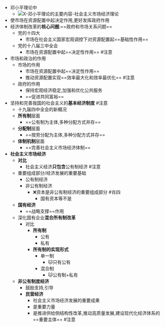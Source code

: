 - 邓小平理论中
	- ![X-邓小平理论的主要内容-社会主义市场经济理论](考研/政治/X-邓小平理论的主要内容-社会主义市场经济理论.md#^iivfao)
- 使市场在资源配置中起决定作用,更好发挥政府作用
- 经济体制改革的**核心问题**:==政府和市场关系问题==
	- 党的十四大
		- 市场在社会主义国家宏观调控下对资源配置起==基础性作用==
	- 党的十八届三中全会
		- 市场在资源配置中起==决定性作用== #注意
- 市场和政治的作用
	- 市场的作用
		- 市场在资源配置中起==决定性作用==
		- 推动资源配置实现==效率最大化和效率最优化== #注意 
	- 政府的作用
		- 保持宏观经济稳定,加强和优化公共服务
		- ==促进共同富裕==
- 坚持和完善我国的社会主义的**基本经济制度** #注意
	- 十九届四中全会的新概况
	- **所有制**层面
		- ==公有制为主体,多种分配方式并存==
	- **分配制**层面
		- ==按劳分配为主体,多种分配方式并存==
	- **体制机制**层面
		- ==完善社会主义市场经济体制==
- **社会主义市场经济**
	- **对比**
		- 社会主义经济**只包含**公有制经济 #注意
	- 重要组成部分/经济发展的重要基础
		- 公有制经济
		- 非公有制经济
			- ❌资本是非公有制经济的重要组成部分 #肖四
				- 国有资本等不是
	- **国有经济**
		- ==战略支撑==作用
	- 深化国有企业**混合所有制改革**
		- 对比
			- **所有制**
				- 公有
				- 私有
			- **所有制的实现形式**
				- 单一制
					- 🐱只有公有
				- 混合制
					- 🐱公有制+私有
	- **非公有制度经济**
		- 鼓励支持,引导
		- **民营经济**
			- 社会主义市场经济发展的重要成果
			- 是重要力量
			- 是推进供给侧结构性改革,推动高质量发展,建设现代化经济体系的==重要主体== #注意